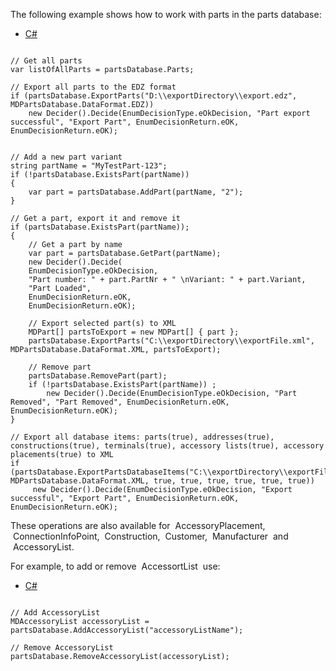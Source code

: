 The following example shows how to work with parts in the parts database:

* [C#](#i-tab-content-2953e87d-a42e-4720-ae04-be76746b44fb)

```

// Get all parts
var listOfAllParts = partsDatabase.Parts;

// Export all parts to the EDZ format
if (partsDatabase.ExportParts("D:\\exportDirectory\\export.edz", MDPartsDatabase.DataFormat.EDZ))
    new Decider().Decide(EnumDecisionType.eOkDecision, "Part export successful", "Export Part", EnumDecisionReturn.eOK, EnumDecisionReturn.eOK);

        
// Add a new part variant
string partName = "MyTestPart-123";
if (!partsDatabase.ExistsPart(partName))
{       
    var part = partsDatabase.AddPart(partName, "2");       
}

// Get a part, export it and remove it
if (partsDatabase.ExistsPart(partName));
{
    // Get a part by name
    var part = partsDatabase.GetPart(partName);
    new Decider().Decide(
    EnumDecisionType.eOkDecision,
    "Part number: " + part.PartNr + " \nVariant: " + part.Variant,
    "Part Loaded",
    EnumDecisionReturn.eOK,
    EnumDecisionReturn.eOK); 

    // Export selected part(s) to XML
    MDPart[] partsToExport = new MDPart[] { part };
    partsDatabase.ExportParts("C:\\exportDirectory\\exportFile.xml", MDPartsDatabase.DataFormat.XML, partsToExport);          

    // Remove part
    partsDatabase.RemovePart(part);
    if (!partsDatabase.ExistsPart(partName)) ;
        new Decider().Decide(EnumDecisionType.eOkDecision, "Part Removed", "Part Removed", EnumDecisionReturn.eOK, EnumDecisionReturn.eOK);
}

// Export all database items: parts(true), addresses(true), constructions(true), terminals(true), accessory lists(true), accessory placements(true) to XML
if (partsDatabase.ExportPartsDatabaseItems("C:\\exportDirectory\\exportFile.xml", MDPartsDatabase.DataFormat.XML, true, true, true, true, true, true))
     new Decider().Decide(EnumDecisionType.eOkDecision, "Export successful", "Export Part", EnumDecisionReturn.eOK, EnumDecisionReturn.eOK);
```

These operations are also available for  AccessoryPlacement,  ConnectionInfoPoint,  Construction,  Customer,  Manufacturer  and  AccessoryList.

For example, to add or remove  AccessortList  use:

* [C#](#i-tab-content-db838397-11b5-4f7a-82fb-4ded0b23bfad)

```

// Add AccessoryList
MDAccessoryList accessoryList = partsDatabase.AddAccessoryList("accessoryListName");

// Remove AccessoryList
partsDatabase.RemoveAccessoryList(accessoryList);
```